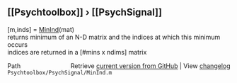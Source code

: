 ## [[Psychtoolbox]] &#8250; [[PsychSignal]]

[m,inds] = [MinInd](MinInd)(mat)  
returns minimum of an N-D matrix and the indices at which this minimum  
occurs  
indices are returned in a [\#mins x ndims] matrix  




<div class="code_header" style="text-align:right;">
  <span style="float:left;">Path&nbsp;&nbsp;</span> <span class="counter">Retrieve <a href=
  "https://raw.github.com/Psychtoolbox-3/Psychtoolbox-3/beta/Psychtoolbox/PsychSignal/MinInd.m">current version from GitHub</a> | View <a href=
  "https://github.com/Psychtoolbox-3/Psychtoolbox-3/commits/beta/Psychtoolbox/PsychSignal/MinInd.m">changelog</a></span>
</div>
<div class="code">
  <code>Psychtoolbox/PsychSignal/MinInd.m</code>
</div>

